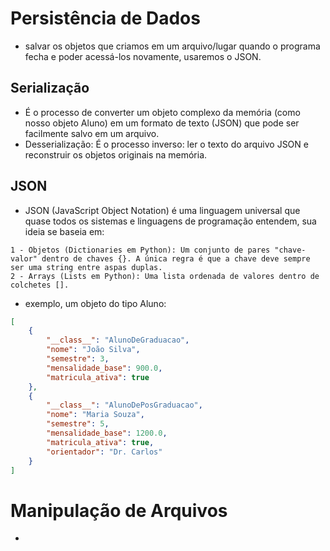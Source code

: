 # Persistência de Dados
- salvar os objetos que criamos em um arquivo/lugar quando o programa fecha e poder acessá-los novamente, usaremos o JSON.
## Serialização
- É o processo de converter um objeto complexo da memória (como nosso objeto Aluno) em um formato de texto (JSON) que pode ser facilmente salvo em um arquivo.
- Desserialização: É o processo inverso: ler o texto do arquivo JSON e reconstruir os objetos originais na memória.

## JSON
- JSON (JavaScript Object Notation) é uma linguagem universal que quase todos os sistemas e linguagens de programação entendem, sua ideia se baseia em:
```
1 - Objetos (Dictionaries em Python): Um conjunto de pares "chave-valor" dentro de chaves {}. A única regra é que a chave deve sempre ser uma string entre aspas duplas.
2 - Arrays (Lists em Python): Uma lista ordenada de valores dentro de colchetes [].
```
- exemplo, um objeto do tipo Aluno:
```json
[
    {
        "__class__": "AlunoDeGraduacao",
        "nome": "João Silva",
        "semestre": 3,
        "mensalidade_base": 900.0,
        "matricula_ativa": true
    },
    {
        "__class__": "AlunoDePosGraduacao",
        "nome": "Maria Souza",
        "semestre": 5,
        "mensalidade_base": 1200.0,
        "matricula_ativa": true,
        "orientador": "Dr. Carlos"
    }
]
```

# Manipulação de Arquivos
- 
